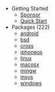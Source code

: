 - Getting Started
  - [Sponsor](https://xmake.io/#/about/sponsor)
  - [Quick Start](getting_started.md)
- Packages (222)
  - [android](packages/android.md)
  - [bsd](packages/bsd.md)
  - [cross](packages/cross.md)
  - [iphoneos](packages/iphoneos.md)
  - [linux](packages/linux.md)
  - [macosx](packages/macosx.md)
  - [mingw](packages/mingw.md)
  - [msys](packages/msys.md)
  - [windows](packages/windows.md)
